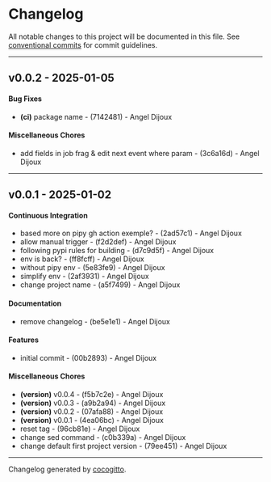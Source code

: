 # Changelog
All notable changes to this project will be documented in this file. See [conventional commits](https://www.conventionalcommits.org/) for commit guidelines.

- - -
## v0.0.2 - 2025-01-05
#### Bug Fixes
- **(ci)** package name - (7142481) - Angel Dijoux
#### Miscellaneous Chores
- add fields in job frag & edit next event where param - (3c6a16d) - Angel Dijoux

- - -

## v0.0.1 - 2025-01-02
#### Continuous Integration
- based more on pipy gh action exemple? - (2ad57c1) - Angel Dijoux
- allow manual trigger - (f2d2def) - Angel Dijoux
- following pypi rules for building - (d7c9d5f) - Angel Dijoux
- env is back? - (ff8fcff) - Angel Dijoux
- without pipy env - (5e83fe9) - Angel Dijoux
- simplify env - (2af3931) - Angel Dijoux
- change project name - (a5f7499) - Angel Dijoux
#### Documentation
- remove changelog - (be5e1e1) - Angel Dijoux
#### Features
- initial commit - (00b2893) - Angel Dijoux
#### Miscellaneous Chores
- **(version)** v0.0.4 - (f5b7c2e) - Angel Dijoux
- **(version)** v0.0.3 - (a9b2a94) - Angel Dijoux
- **(version)** v0.0.2 - (07afa88) - Angel Dijoux
- **(version)** v0.0.1 - (4ea06bc) - Angel Dijoux
- reset tag - (96cb81e) - Angel Dijoux
- change sed command - (c0b339a) - Angel Dijoux
- change default first project version - (79ee451) - Angel Dijoux

- - -

Changelog generated by [cocogitto](https://github.com/cocogitto/cocogitto).